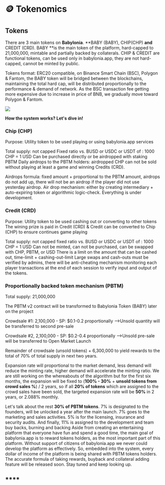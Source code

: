 # 🪙 Tokenomics

## **Tokens** <a href="swamp-reward-distribution" id="swamp-reward-distribution"></a>

There are 3 main tokens on **Babylonia**. **BABY (BABY), CHIP(CHP) **and** CREDIT (CRD).  BABY **is the main token of the platform, hard-capped to 21,000,000, mintable and partially backed by collaterals. CHIP & CREDIT are functional tokens, can be used only in babylonia.app, they are not hard-capped, cannot be minted by public.&#x20;

Tokens format: ERC20 compatible, on Binance Smart Chain (BSC), Polygon & Fantom, the BABY token will be bridged between the blockchains, maintaining the total hard cap, will be distributed proportionally to the performance & demand of network. As the BSC transaction fee getting more expensive due to increase in price of BNB, we gradually move toward Polygon & Fantom.

![](.gitbook/assets/SLIDES\_TOKEN\_004\_4x3\_withLogo.jpg)

**How the system works? Let's dive in!**

### Chip (CHP)&#x20;

Purpose: Utility token to be used playing or using babylonia.app services&#x20;

Total supply: not capped Fixed ratio vs. BUSD or USDC or USDT of : 1000 CHP = 1 USD Can be purchased directly or be airdropped with staking PBTM Daily airdrops to the PBTM holders: airdropped CHP can not be sold without playing at least a game and winning Credits (CRD).

Airdrops formula: fixed amount + proportional to the PBTM amount, airdrops do not add up, there will not be an airdrop if the player did not use yesterday airdrop. Air drop mechanism: either by creating intermediary + auto-expiring token or algorithmic logic-check. Everything is under development.

### Credit (CRD)&#x20;

Purpose: Utility token to be used cashing out or converting to other tokens The wining prize is paid in Credit (CRD) & Credit can be converted to Chip (CHP) to ensure continues game playing

Total supply: not capped fixed ratio vs. BUSD or USDC or USDT of : 1000 CHP = 1 USD Can not be minted, can not be purchased, can be swapped with CHP, PBTM, or USD There is a limit on the amount that can be cashed out, time-limit + cashing-out-limit Large swaps and cash-outs must be verified by admins, there will be anti-cheating mechanism monitoring each player transactions at the end of each session to verify input and output of the tokens.

### Proportionally backed token mechanism (PBTM)&#x20;

Total supply: 21,000,000&#x20;

The PBTM v2 contract will be transformed to Babylonia Token (BABY) later on the project&#x20;

Crowdsale #1: 2,100,000 - SP: $0.1-0.2 proportionally -->Unsold quantity will be transferred to second pre-sale&#x20;

Crowdsale #2, 2,100,000 - SP: $0.2-0.4 proportionally -->Unsold pre-sale will be transferred to Open Market Launch&#x20;

Remainder of crowdsale (unsold tokens) + 6,300,000 to yield rewards to the total of 70% of total supply in next two years.&#x20;

Expansion rate will proportional to the market demand, less demand will reduce the minting rate, higher demand will accelerate the minting ratio. We are still working on the whereabouts of the algorithm but for the first six months, the expansion will be fixed to (**100% - 30%** + **unsold tokens from crowd sales %**) / 2 years, so if all **20% of tokens** which are assigned to the crowd sales have been sold, the targeted expansion rate will be **50%** in 2 years, or 2.088% monthly.&#x20;

Let's talk about the rest **30% of PBTM tokens**. 7% is designated to the founders, will be unlocked a year after the main launch. 7% goes to the marketing and sales activities. 5% is for the licensing, insurance and security audits. And finally, 11% is assigned to the development and team buy backs, burning and backing Aside from creating an entertaining platform that everyone have fun and spend a good time, the main goal of babylonia.app is to reward tokens holders, as the most important part of this platform. Without support of citizens of babylonia.app we never could develop the platform as effectively. So, embedded into the system, every dollar of income of the platform is being shared with PBTM tokens holders. The accurate formula of taking rewards, buyback and collateral adding feature will be released soon. Stay tuned and keep looking up.

## **** <a href="all-vaults-including-swamp-vaults" id="all-vaults-including-swamp-vaults"></a>
